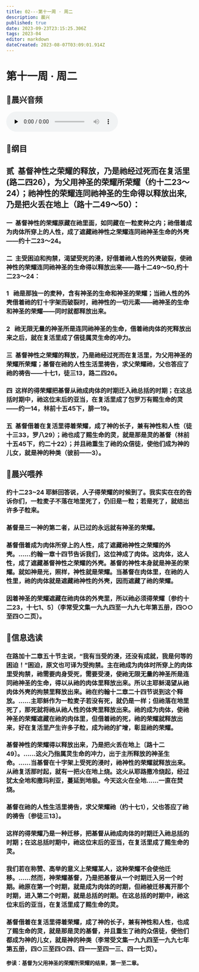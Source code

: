 ```yaml
---
title: 02---第十一周 · 周二
description: 晨兴
published: true
date: 2023-09-23T23:15:25.306Z
tags: 2023-04
editor: markdown
dateCreated: 2023-08-07T03:09:01.914Z
---
```


# 第十一周 · 周二
## 🎵晨兴音频
<audio id="audio" controls="" preload="none">
      <source id="mp3" src="/2023-04/week11/week11day2.mp3">
</audio>

## 📖纲目

## **贰  基督神性之荣耀的释放，乃是祂经过死而在复活里(路二四26），为父用神圣的荣耀所荣耀（约十二23～24）；祂神性的荣耀连同祂神圣的生命得以释放出来,乃是把火丢在地上（路十二49～50）：**

### 一  基督神性的荣耀原藏在祂里面，如同藏在一粒麦种之内；祂借着成为肉体所穿上的人性，成了遮藏祂神性之荣耀连同祂神圣生命的外壳——约十二23～24。

### 二  主受困迫和拘禁，渴望受死的浸，好借着祂人性的外壳破裂，使祂神性的荣耀连同祂神圣的生命得以释放出来——路十二49～50,约十二23～24：

### 1   祂是那独一的麦种，含有神圣的生命和神圣的荣耀；当祂人性的外壳借着祂的钉十字架而破裂时，祂神性的一切元素——祂神圣的生命和神圣的荣耀——同时就都释放出来。

### 2   祂无限无量的神圣所是连同祂神圣的生命，借着祂肉体的死释放出来之后，就在复活里成了信徒属灵生命的冲力。

### 三  基督神性之荣耀的释放，乃是祂经过死而在复活里，为父用神圣的荣耀所荣耀；基督在祂的人性生活里祷告，求父荣耀祂，父也答应了祂的祷告——十七1，徒三13，路二四26。

### 四  这样的得荣耀把基督从祂成肉体的时期迁入祂总括的时期；在这总括时期中，祂这位末后的亚当，在复活里成了包罗万有赐生命的灵——约一14，林前十五45下，腓一19。

### 五  基督借着在复活里得着荣耀，成了神的长子，兼有神性和人性（徒十三33，罗八29）；祂也成了赐生命的灵，就是那是灵的基督（林前十五45下，约二十22）；并且祂重生了祂的众信徒，使他们成为神的儿女，就是神的种类（彼前——3）。

## 📖晨兴喂养

### **约十二23~24    耶稣回答说，人子得荣耀的时候到了。我实实在在的告诉你们，一粒麦子不落在地里死了，仍旧是一粒；若是死了，就结出许多子粒来。**

### 基督是三一神的第二者，从已过的永远就有神圣的荣耀。

### 基督借着成为肉体所穿上的人性，成了遮藏祂神性之荣耀的外壳。……约翰一章十四节告诉我们，这位神成了肉体。这肉体，这人性，成了遮藏基督神性之荣耀的外壳。基督的神性本身就是神圣的荣耀。就如神是光，照样，神性就是荣耀。当基督在肉体里，在祂的人性里，祂的肉体就是遮藏祂神性的外壳，因而遮藏了祂的荣耀。

### 因着神圣的荣耀遮藏在祂肉体的外壳里，所以祂必须得荣耀〔参约十二23，十七1、5〕（李常受文集一九九四至一九九七年第五册，四○○至四○二页）。

## 📖信息选读

### 在路加十二章五十节主说，“我有当受的浸，还没有成就，我是何等的困迫！”困迫，原文也可译为受拘禁。主在祂成为肉体时所穿上的肉体里受拘禁，祂需要肉身受死，需要受浸，使祂无限无量的神圣所是连同祂神圣的生命，得以从祂的肉体里释放出来。所以主耶稣渴望从祂肉体外壳的拘禁里释放出来。祂在约翰十二章二十四节说到这个释放。……主耶稣作为一粒麦子若没有死，就仍是一样；但祂落在地里死了，那死就将祂从祂人性的体壳里释放出来。祂的成为肉体，使祂神圣的荣耀遮藏在祂的肉体里，但借着祂的死，祂的荣耀就释放出来，好在复活里产生许多子粒，成为祂的扩增，彰显祂的荣耀。

### 基督神性的荣耀得以释放出来，乃是把火丢在地上〔路十二49〕。……这火乃指属灵生命的冲力，出于主所释放的神圣生命。……当基督在十字架上受死的浸时，祂神性的荣耀就释放出来。从祂复活那时起，就有一把火在地上烧。这火从耶路撒冷烧起，经过犹太全地和撒玛利亚，蔓延到地极。今天这火在全地……一直在焚烧。

### 基督在祂的人性生活里祷告，求父荣耀祂（约十七1），父也答应了祂的祷告〔参徒三13〕。

### 这样的得荣耀乃是一种迁移，把基督从祂成肉体的时期迁入祂总括的时期；在这总括时期中，祂这位末后的亚当，在复活里成了赐生命的灵。

### 我们若在称赞、高举的意义上荣耀某人，这种荣耀不会使他迁移。……然而，神荣耀基督，乃是把基督从一个时期迁入另一个时期。祂原在第一个时期，就是成为肉体的时期，但祂被迁移离开那个时期，进入第二个时期，就是总括的时期。在这总括的时期中，祂这位末后的亚当，在复活里成了赐生命的灵。

### 基督借着在复活里得着荣耀，成了神的长子，兼有神性和人性，也成了赐生命的灵，就是那是灵的基督，并且重生了祂的众信徒，使他们都成为神的儿女，就是神的种类（李常受文集一九九四至一九九七年第五册，四○三至四○四、四一一至四一三、四一七页）。

**参读：基督为父用神圣的荣耀所荣耀的结果，第一至二章。**
<!-- Google tag (gtag.js) -->
<script async src="https://www.googletagmanager.com/gtag/js?id=G-1P8709Z16T"></script>
<script>
  window.dataLayer = window.dataLayer || [];
  function gtag(){dataLayer.push(arguments);}
  gtag('js', new Date());

  gtag('config', 'G-1P8709Z16T');
</script>